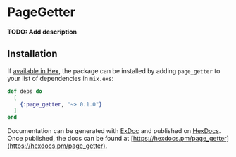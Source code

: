 # PageGetter

**TODO: Add description**

## Installation

If [available in Hex](https://hex.pm/docs/publish), the package can be installed
by adding `page_getter` to your list of dependencies in `mix.exs`:

```elixir
def deps do
  [
    {:page_getter, "~> 0.1.0"}
  ]
end
```

Documentation can be generated with [ExDoc](https://github.com/elixir-lang/ex_doc)
and published on [HexDocs](https://hexdocs.pm). Once published, the docs can
be found at [https://hexdocs.pm/page_getter](https://hexdocs.pm/page_getter).

